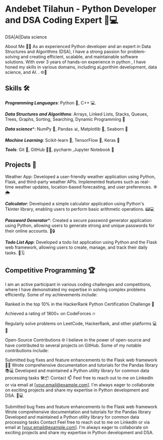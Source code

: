 # Andebet Tilahun - Python Developer and DSA Coding Expert 🐍💻
DSA|AI|Data science

About Me 🙋‍♂️
As an experienced Python developer and an expert in Data Structures and Algorithms (DSA), I have a strong passion for problem-solving and creating efficient, scalable, and maintainable software solutions. With over 3 years of hands-on experience in python , I have honed my skills in various domains, including aLgorithim development, data science, and AI.
. 🌐🧠

## Skills 🛠️
***Programming Languages***: Python 🐍, C++ 💻.

***Data Structures and Algorithms***: Arrays, Linked Lists, Stacks, Queues, Trees, Graphs, Sorting, Searching, Dynamic Programming 🧠

***Data science****: NumPy 🔢, Pandas 📊, Matplotlib 🎨, Seaborn 🌈

***Machine Learning***: Scikit-learn 🤖, TensorFlow 🧠, Keras 🧠

***Tools***: Git 🐙, GitHub 🐱‍💻, pycharm ,Jupyter Notebook 📓

## Projects 🚀
Weather App: Developed a user-friendly weather application using Python, Flask, and third-party weather APIs. Implemented features such as real-time weather updates, location-based forecasting, and user preferences. ☀️🌦️

***Calculator***: Developed a simple calculator application using Python's Tkinter library, enabling users to perform basic arithmetic operations. 📟💻

***Password Generator****: Created a secure password generator application using Python, allowing users to generate strong and unique passwords for their online accounts. 🔑🔒

***Todo List App***: Developed a todo list application using Python and the Flask web framework, allowing users to create, manage, and track their daily tasks. 📝🗓️
## Competitive Programming 🏆

I am an active participant in various coding challenges and competitions, where I have demonstrated my expertise in solving complex problems efficiently. Some of my achievements include:

Ranked in the top 10% in the HackerRank Python Certification Challenge 🥇

Achieved a rating of 1800+ on CodeForces 🔥

Regularly solve problems on LeetCode, HackerRank, and other platforms 💻🧠

Open-Source Contributions 🌐
I believe in the power of open-source and have contributed to several projects on GitHub. Some of my notable contributions include:

Submitted bug fixes and feature enhancements to the Flask web framework 🐛🆙
Wrote comprehensive documentation and tutorials for the Pandas library 📚💻
Developed and maintained a Python utility library for common data processing tasks 🛠️📦
Contact 📫
Feel free to reach out to me on LinkedIn or via email at [your.email@example.com]. I'm always eager to collaborate on exciting projects and share my expertise in Python development and DSA. 🤝💻


Submitted bug fixes and feature enhancements to the Flask web framework
Wrote comprehensive documentation and tutorials for the Pandas library
Developed and maintained a Python utility library for common data processing tasks
Contact
Feel free to reach out to me on LinkedIn or via email at [your.email@example.com]. I'm always eager to collaborate on exciting projects and share my expertise in Python development and DSA.
